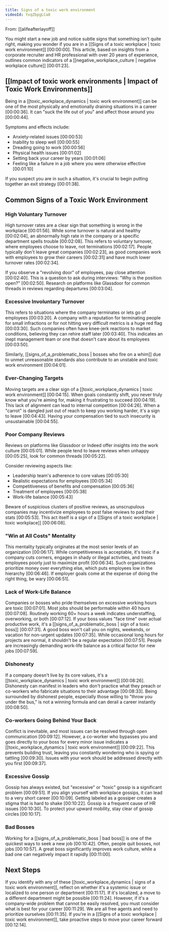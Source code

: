 ```yaml
---
title: Signs of a toxic work environment
videoId: YxqZbpgLCa8
---
```


From: [[alifeafterlayoff]] <br/> 

You might start a new job and notice subtle signs that something isn't quite right, making you wonder if you are in a [[Signs of a toxic workplace | toxic work environment]] <a class="yt-timestamp" data-t="00:00:00">[00:00:00]</a>. This article, based on insights from a corporate recruiter and HR professional with over 20 years of experience, outlines common indicators of a [[negative_workplace_culture | negative workplace culture]] <a class="yt-timestamp" data-t="00:01:23">[00:01:23]</a>.

## [[Impact of toxic work environments | Impact of Toxic Work Environments]]

Being in a [[toxic_workplace_dynamics | toxic work environment]] can be one of the most physically and emotionally draining situations in a career <a class="yt-timestamp" data-t="00:00:36">[00:00:36]</a>. It can "suck the life out of you" and affect those around you <a class="yt-timestamp" data-t="00:00:44">[00:00:44]</a>.

Symptoms and effects include:
*   Anxiety-related issues <a class="yt-timestamp" data-t="00:00:53">[00:00:53]</a>
*   Inability to sleep well <a class="yt-timestamp" data-t="00:00:55">[00:00:55]</a>
*   Dreading going to work <a class="yt-timestamp" data-t="00:00:56">[00:00:56]</a>
*   Physical health issues <a class="yt-timestamp" data-t="00:01:02">[00:01:02]</a>
*   Setting back your career by years <a class="yt-timestamp" data-t="00:01:06">[00:01:06]</a>
*   Feeling like a failure in a job where you were otherwise effective <a class="yt-timestamp" data-t="00:01:10">[00:01:10]</a>

If you suspect you are in such a situation, it's crucial to begin putting together an exit strategy <a class="yt-timestamp" data-t="00:01:38">[00:01:38]</a>.

## Common Signs of a Toxic Work Environment

### High Voluntary Turnover
High turnover rates are a clear sign that something is wrong in the workplace <a class="yt-timestamp" data-t="00:01:56">[00:01:56]</a>. While some turnover is natural and healthy <a class="yt-timestamp" data-t="00:02:04">[00:02:04]</a>, an abnormally high rate in the company or a specific department spells trouble <a class="yt-timestamp" data-t="00:02:08">[00:02:08]</a>. This refers to voluntary turnover, where employees choose to leave, not terminations <a class="yt-timestamp" data-t="00:02:17">[00:02:17]</a>. People typically don't leave great companies <a class="yt-timestamp" data-t="00:02:23">[00:02:23]</a>, as good companies work with employees to grow their careers <a class="yt-timestamp" data-t="00:02:31">[00:02:31]</a> and have much lower turnover rates <a class="yt-timestamp" data-t="00:02:34">[00:02:34]</a>.

If you observe a "revolving door" of employees, pay close attention <a class="yt-timestamp" data-t="00:02:40">[00:02:40]</a>. This is a question to ask during interviews: "Why is the position open?" <a class="yt-timestamp" data-t="00:02:50">[00:02:50]</a>. Research on platforms like Glassdoor for common threads in reviews regarding departures <a class="yt-timestamp" data-t="00:03:04">[00:03:04]</a>.

### Excessive Involuntary Turnover
This refers to situations where the company terminates or lets go of employees <a class="yt-timestamp" data-t="00:03:20">[00:03:20]</a>. A company with a reputation for terminating people for small infractions or for not hitting very difficult metrics is a huge red flag <a class="yt-timestamp" data-t="00:03:30">[00:03:30]</a>. Such companies often have knee-jerk reactions to market conditions, believing they can rehire staff later <a class="yt-timestamp" data-t="00:03:40">[00:03:40]</a>. This indicates an inept management team or one that doesn't care about its employees <a class="yt-timestamp" data-t="00:03:50">[00:03:50]</a>.

Similarly, [[signs_of_a_problematic_boss | bosses who fire on a whim]] due to unmet unreasonable standards also contribute to an unstable and toxic work environment <a class="yt-timestamp" data-t="00:04:01">[00:04:01]</a>.

### Ever-Changing Targets
Moving targets are a clear sign of a [[toxic_workplace_dynamics | toxic work environment]] <a class="yt-timestamp" data-t="00:04:15">[00:04:15]</a>. When goals constantly shift, you never truly know what you're aiming for, making it frustrating to succeed <a class="yt-timestamp" data-t="00:04:19">[00:04:19]</a>. This lack of alignment can lead to internal competition <a class="yt-timestamp" data-t="00:04:26">[00:04:26]</a>. When a "carrot" is dangled just out of reach to keep you working harder, it's a sign to leave <a class="yt-timestamp" data-t="00:04:43">[00:04:43]</a>. Having your compensation tied to such insecurity is unsustainable <a class="yt-timestamp" data-t="00:04:55">[00:04:55]</a>.

### Poor Company Reviews
Reviews on platforms like Glassdoor or Indeed offer insights into the work culture <a class="yt-timestamp" data-t="00:05:01">[00:05:01]</a>. While people tend to leave reviews when unhappy <a class="yt-timestamp" data-t="00:05:25">[00:05:25]</a>, look for common threads <a class="yt-timestamp" data-t="00:05:22">[00:05:22]</a>.

Consider reviewing aspects like:
*   Leadership team's adherence to core values <a class="yt-timestamp" data-t="00:05:30">[00:05:30]</a>
*   Realistic expectations for employees <a class="yt-timestamp" data-t="00:05:34">[00:05:34]</a>
*   Competitiveness of benefits and compensation <a class="yt-timestamp" data-t="00:05:36">[00:05:36]</a>
*   Treatment of employees <a class="yt-timestamp" data-t="00:05:38">[00:05:38]</a>
*   Work-life balance <a class="yt-timestamp" data-t="00:05:43">[00:05:43]</a>

Beware of suspicious clusters of positive reviews, as unscrupulous companies may incentivize employees to post false reviews to pad their stats <a class="yt-timestamp" data-t="00:05:53">[00:05:53]</a>. This act itself is a sign of a [[Signs of a toxic workplace | toxic workplace]] <a class="yt-timestamp" data-t="00:06:08">[00:06:08]</a>.

### "Win at All Costs" Mentality
This mentality typically originates at the most senior levels of an organization <a class="yt-timestamp" data-t="00:06:17">[00:06:17]</a>. While competitiveness is acceptable, it's toxic if a company cuts corners, engages in shady or illegal activities, and treats employees poorly just to maximize profit <a class="yt-timestamp" data-t="00:06:34">[00:06:34]</a>. Such organizations prioritize money over everything else, which puts employees low in the hierarchy <a class="yt-timestamp" data-t="00:06:46">[00:06:46]</a>. If employer goals come at the expense of doing the right thing, be wary <a class="yt-timestamp" data-t="00:06:51">[00:06:51]</a>.

### Lack of Work-Life Balance
Companies or bosses who pride themselves on excessive working hours are toxic <a class="yt-timestamp" data-t="00:07:01">[00:07:01]</a>. Most jobs should be performable within 40 hours <a class="yt-timestamp" data-t="00:07:08">[00:07:08]</a>. Routinely working 60+ hours a week indicates understaffing, overworking, or both <a class="yt-timestamp" data-t="00:07:12">[00:07:12]</a>. If your boss values "face time" over actual productive work, it's a [[signs_of_a_problematic_boss | sign of a toxic boss]] <a class="yt-timestamp" data-t="00:07:31">[00:07:31]</a>. A good boss won't call you on nights, weekends, or vacation for non-urgent updates <a class="yt-timestamp" data-t="00:07:35">[00:07:35]</a>. While occasional long hours for projects are normal, it shouldn't be a regular expectation <a class="yt-timestamp" data-t="00:07:51">[00:07:51]</a>. People are increasingly demanding work-life balance as a critical factor for new jobs <a class="yt-timestamp" data-t="00:07:59">[00:07:59]</a>.

### Dishonesty
If a company doesn't live by its core values, it's a [[toxic_workplace_dynamics | toxic work environment]] <a class="yt-timestamp" data-t="00:08:26">[00:08:26]</a>. Dishonesty can manifest in leaders who don't practice what they preach or co-workers who fabricate situations to their advantage <a class="yt-timestamp" data-t="00:08:33">[00:08:33]</a>. Being surrounded by dishonest people, especially those willing to "throw you under the bus," is not a winning formula and can derail a career instantly <a class="yt-timestamp" data-t="00:08:50">[00:08:50]</a>.

### Co-workers Going Behind Your Back
Conflict is inevitable, and most issues can be resolved through open communication <a class="yt-timestamp" data-t="00:09:12">[00:09:12]</a>. However, a co-worker who bypasses you and goes directly to your boss for every minor issue indicates a [[toxic_workplace_dynamics | toxic work environment]] <a class="yt-timestamp" data-t="00:09:22">[00:09:22]</a>. This prevents building trust, leaving you constantly wondering who is spying or tattling <a class="yt-timestamp" data-t="00:09:30">[00:09:30]</a>. Issues with your work should be addressed directly with you first <a class="yt-timestamp" data-t="00:09:37">[00:09:37]</a>.

### Excessive Gossip
Gossip has always existed, but "excessive" or "toxic" gossip is a significant problem <a class="yt-timestamp" data-t="00:09:51">[00:09:51]</a>. If you align yourself with workplace gossips, it can lead to a very short career <a class="yt-timestamp" data-t="00:10:09">[00:10:09]</a>. Getting labeled as a gossiper creates a stigma that is hard to shake <a class="yt-timestamp" data-t="00:10:22">[00:10:22]</a>. Gossip is a frequent cause of HR issues <a class="yt-timestamp" data-t="00:10:30">[00:10:30]</a>. To protect your upward mobility, stay clear of gossip circles <a class="yt-timestamp" data-t="00:10:17">[00:10:17]</a>.

### Bad Bosses
Working for a [[signs_of_a_problematic_boss | bad boss]] is one of the quickest ways to seek a new job <a class="yt-timestamp" data-t="00:10:42">[00:10:42]</a>. Often, people quit bosses, not jobs <a class="yt-timestamp" data-t="00:10:57">[00:10:57]</a>. A great boss significantly improves work culture, while a bad one can negatively impact it rapidly <a class="yt-timestamp" data-t="00:11:00">[00:11:00]</a>.

## Next Steps

If you identify with any of these [[toxic_workplace_dynamics | signs of a toxic work environment]], reflect on whether it's a systemic issue or localized to one person or department <a class="yt-timestamp" data-t="00:11:17">[00:11:17]</a>. If it's localized, a move to a different department might be possible <a class="yt-timestamp" data-t="00:11:24">[00:11:24]</a>. However, if it's a company-wide problem that cannot be easily resolved, you must consider what is best for your career <a class="yt-timestamp" data-t="00:11:29">[00:11:29]</a>. We are all free agents and need to prioritize ourselves <a class="yt-timestamp" data-t="00:11:35">[00:11:35]</a>. If you're in a [[Signs of a toxic workplace | toxic work environment]], take proactive steps to move your career forward <a class="yt-timestamp" data-t="00:12:14">[00:12:14]</a>.